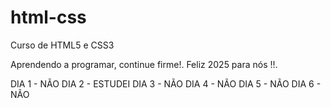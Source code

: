 # html-css
 Curso de HTML5 e CSS3

 Aprendendo a programar, continue firme!. Feliz 2025 para nós !!.

 DIA 1 - NÃO
 DIA 2 - ESTUDEI
 DIA 3 - NÃO 
 DIA 4 - NÃO
 DIA 5 - NÃO
 DIA 6 - NÃO 
